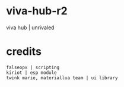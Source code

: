 # viva-hub-r2
viva hub | unrivaled 
# credits
```
falseopx | scripting
kiriot | esp module
twink marie, materiallua team | ui library
```
